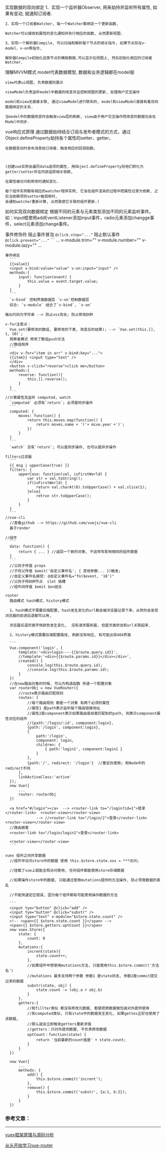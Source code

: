 实现数据的双向绑定
	1、实现一个监听器Observer, 用来劫持并监听所有属性, 如果有变动, 就通知订阅者.

	2、实现一个订阅者Watcher, 每一个Watcher都绑定一个更新函数, 
	
	Watcher可以接收到属性的变化通知并执行相应的函数, 从而更新视图.
	
	3、实现一个解析器Compile, 可以扫描和解析每个节点的相关指令, 如果节点存在v-model、v-on等指令, 
	
	解析器Compile初始化这类节点的模版数据,可以显示在视图上, 然后初始化相应的订阅者Watcher.


理解MVVM模式
	model代表数据模型, 数据和业务逻辑都在model层
	
	view代表ui视图, 负责数据的展示
	
	viewModel负责监听model中数据的改变并且控制视图的更新, 处理用户交互操作
	
	model和view无直接关联, 通过viewModel进行联系的, model和viewModel直接有着双向数据绑定的关系.
	
	当model中的数据改变时会触发view层的刷新, view由于用户交互操作而改变的数据也会在Model中同步.


vue响应式原理
	通过数据劫持结合订阅与发布者模式的方式，通过Object.defineProperty劫持各个属性的setter、getter，
	
	在数据变动时发布消息给订阅者，触发相应的回调函数。



	(创建vue实例会遍历data选项的属性, 用Object.defineProperty将他们转化为getter/setter并在内部追踪相关依赖, 

	在属性被访问和修改时通知变化.
	
	每个组件实例都有相应的watcher程序实例, 它会在组件渲染的过程中把属性记录为依赖, 之后当依赖项的setter被调用时, 
	会通知watcher重新计算, 从而致使它关联的组件更新.)
	

如何实现双向数据绑定
	根据不同的元素与元素类型添加不同的元素监听事件。
	如：input框使用addEventListener添加input事件，radio元素添加changge事件，select元素添加change事件。


事件修饰符 
	阻止事件冒泡  `@click.stop="..."`
	阻止默认事件  `@click.prevent="..."`
	```
	...
	v-module.trim=""
	v-module.number=""
	v-module.lazy=""
	...
  ```
事件绑定
	```
	{{value}}
	<input v-bind:value="value" v-on:input="input" />
	methods:{
		input: function(event) {
			this.value = event.target.value;
		}
	}
	```
	`v-bind` 控制界面数据层 `v-on`控制数据层
	综合: `v-module` 结合了`v-bind`, `v-on`
  
输出代码为字符串 --> 防止xss攻击; 防止修改DOM

v-for注意点：
	Vue.set(要修改的数组, 要修改的下表, 改变后的结果); --> `Vue.set(this.[], 1, 10)`;
	观察者模式 修改了数组push方法
	//数组倒序
	```
	<div v-for="item in arr" v-bind:key="...">
	{{item}} <input type="text" />
	</div>
	<button v-click="reverse">click me</button>
	methods:{
		reverse: function(){
			this.[].reverse();
		}
	}
	```
//计算属性及监听 computed, watch
	`computed` 必须有`return`; 必须是同步操作
	```
	computed: {
		moves: function() {
			return this.moves.map(function() {
				return moves.name + '('+ mive.year +')';
			})
		}
	}
	```
	`watch` 没有`return`; 可以是同步操作, 也可以是异步操作

filters过滤器
	```
	{{ msg | upperCase(true) }}
	filters: {
		upperCase: function(val, isFirstWorld) {
			var str = val.toString();
			if(isFirstWorld) {
				return val.charAt(0).toUpperCase() + val.slice(1);
			}else{
				retrun str.toUpperCase();
			}
		}
	}
	```
//vue-cli
	//查看github --> https://github.com/vuejs/vue-cli
	基于render 
	
//组件
	```
	data: function() {
		return { ... } //返回一个新的对象, 不这样写影响相同的组件数据
	}
	```
	//父向子传值 props
	//子向父传值 $emit('自定义事件名', { 其他参数... })触发;  
	//自定义事件名接受: @自定义事件名="fn($event, '18')"
	//父向子传DOM节点  slot 插槽
	//组件间传值 $emit $on结合
	
router
	路由模式 hash模式、history模式

	1、hash模式不需要后端配置, hash发生变化的url都会被浏览器记录下来，从而你会发现浏览器的前进后退都可以用, 

	浏览器后退页面字体颜色发生变化,  没有请求服务器, 但是页面状态和url关联起来.
	
	2、history模式需要后端配置路径, 刷新没有响应, 有可能出现404界面
	
	```
	Vue.component('login', {
		template:'<div>login----{{$route.query.id}}',
		//template:'<div>{{$route.params.id}}</div></div>',
		created() {
			console.log(this.$route.query.id);
			//console.log(this.$route.params.id);
		}
	})
	//在new路由对象的时候, 可以为构造函数 传递一个配置对象
	var routerObj = new VueRouter({
		//route表示路由匹配规则
		routes: [
			//每个路由规则 都是一个对象 有两个必须的属性
			//属性1 是path表示监听每个路由链接地址
			//属性2是component表示如果路由是前面匹配到的path, 则表示component属性对应的组件
			//{path:'/login/:id', component:login},
			{path:'/login', component:login},
			{
				path:'/login',
				component: login,
				children: {
					{ path:'login1', component:login1 }
				}
			},	
			{path:'/', redirect: '/login'}  //重定向使用; 和Node中的redirect不同
		],
		linkActiveClass:'active'
	});
	new Vue({
		...
		router: routerObj
	})
	
	<a href="#/login"></a>  -->	<router-link to="/login?id=1">登录</router-link>  <router-view></router-view>
				-->	//<router-link to="/login/2">登录</router-link>  <router-view></router-view>
	//路由嵌套
	<router-link to="/login/login1">登录</router-link>
	
	<router-view></router-view>
	```

vuex 组件之间共享数据
	//组件中访问store中的数据 使用 this.$store.state.xxx = ***访问;

	//挂载了vue上就能全局访问使用, 任何组件都能使用store存储数据

	//如果操作store中的数据, 只能通过使用mutations提供的方法操作, 防止导致数据的紊乱

	//不能快速定位错误, 因为每个组件都有可能使用操作数据的方法

	```
	<input tye="button" @click="add" />
	<input tye="button" @click="substr" />
	<input type="text" v-module="$store.state.count" />
	<!-- <span>{{ $store.state.count }}</span> -->
	<span>{{ $store.getters.optCount }}</span>
	new vuex.Store({
		state: {
			count: 0
		},
		mutations:{
			incrent(state){
				state.count++;
			},
			//如果组件中想使用mutations方法, 只能使用this.$store.commit('方法名')
			//mutations 最多支持两个参数 参数1 是state状态, 参数2是commit提交过来的数据
			substr(state, obj) {
				state.count -= (obj.a + obj.b)
			}
		},
		getters:{
			//和fillter类似 都没有修改元数据, 都是把原数据做包装对外提供使用
			//和computed类似, 只有state中的数据发生变化, 如果gettes正好也使用了该数据, 
			//那么就会立即触发getters重新求值
			//getters：只对外提供数据, 不负责修改数据
			optCount：function(state) { 
				return '当前最新的count值是' + state.count;
			}
		}
	})

	new Vue({
		...
		methods: {
			add() {
				this.$store.commit('incrent');
			},
			remove() {
				this.$store.commit('substr', {a:1, b:2});
			}
		}
	})

```

### 参考文章：

-----

[vuex框架原理与源码分析](https://tech.meituan.com/2017/04/27/vuex-code-analysis.html)

[从头开始学习vue-router](https://github.com/ljianshu/Blog/issues/39)